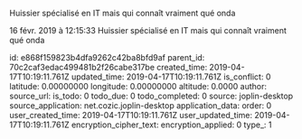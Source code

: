 Huissier spécialisé en IT mais qui connaît vraiment qué onda

16 févr. 2019 à 12:15:33
Huissier spécialisé en IT mais qui connaît vraiment qué onda


id: e868f159823b4dfa9262c42ba8bfd9af
parent_id: 70c2caf3edac499481b2f26cabe317be
created_time: 2019-04-17T10:19:11.761Z
updated_time: 2019-04-17T10:19:11.761Z
is_conflict: 0
latitude: 0.00000000
longitude: 0.00000000
altitude: 0.0000
author: 
source_url: 
is_todo: 0
todo_due: 0
todo_completed: 0
source: joplin-desktop
source_application: net.cozic.joplin-desktop
application_data: 
order: 0
user_created_time: 2019-04-17T10:19:11.761Z
user_updated_time: 2019-04-17T10:19:11.761Z
encryption_cipher_text: 
encryption_applied: 0
type_: 1